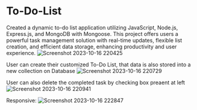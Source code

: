 # To-Do-List

Created a dynamic to-do list application utilizing JavaScript, Node.js, Express.js, and MongoDB with Mongoose. This project offers users a powerful task management solution with real-time updates, flexible list creation, and efficient data storage, enhancing productivity and user experience.
![Screenshot 2023-10-16 220425](https://github.com/doshiMiraj/To-Do-List/assets/114590608/bad865ed-7de4-4340-a2e3-8d8275dca0ce)

User can create their customized To-Do List, that data is also stored into a new collection on Database
![Screenshot 2023-10-16 220729](https://github.com/doshiMiraj/To-Do-List/assets/114590608/e48ccc65-e785-43d9-84dc-69e50bd4e4a3)

User can also delete the completed task by checking box preaent at left
![Screenshot 2023-10-16 220941](https://github.com/doshiMiraj/To-Do-List/assets/114590608/154d9a84-921a-4519-85e1-c563b7c5d803)

Responsive:
![Screenshot 2023-10-16 222847](https://github.com/doshiMiraj/To-Do-List/assets/114590608/b6cd83ae-a0bb-4134-9ed5-1b02460db2ea)
